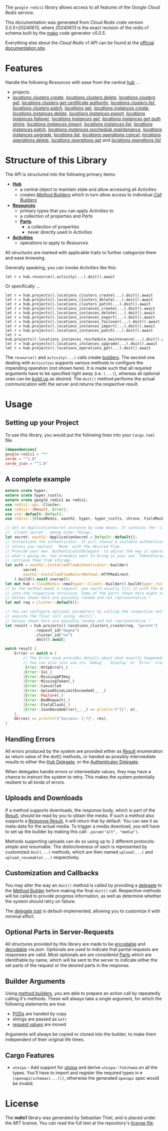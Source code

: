 <!---
DO NOT EDIT !
This file was generated automatically from 'src/generator/templates/api/README.md.mako'
DO NOT EDIT !
-->
The `google-redis1` library allows access to all features of the *Google Cloud Redis* service.

This documentation was generated from *Cloud Redis* crate version *5.0.5+20240613*, where *20240613* is the exact revision of the *redis:v1* schema built by the [mako](http://www.makotemplates.org/) code generator *v5.0.5*.

Everything else about the *Cloud Redis* *v1* API can be found at the
[official documentation site](https://cloud.google.com/memorystore/docs/redis/).
# Features

Handle the following *Resources* with ease from the central [hub](https://docs.rs/google-redis1/5.0.5+20240613/google_redis1/CloudRedis) ... 

* projects
 * [*locations clusters create*](https://docs.rs/google-redis1/5.0.5+20240613/google_redis1/api::ProjectLocationClusterCreateCall), [*locations clusters delete*](https://docs.rs/google-redis1/5.0.5+20240613/google_redis1/api::ProjectLocationClusterDeleteCall), [*locations clusters get*](https://docs.rs/google-redis1/5.0.5+20240613/google_redis1/api::ProjectLocationClusterGetCall), [*locations clusters get certificate authority*](https://docs.rs/google-redis1/5.0.5+20240613/google_redis1/api::ProjectLocationClusterGetCertificateAuthorityCall), [*locations clusters list*](https://docs.rs/google-redis1/5.0.5+20240613/google_redis1/api::ProjectLocationClusterListCall), [*locations clusters patch*](https://docs.rs/google-redis1/5.0.5+20240613/google_redis1/api::ProjectLocationClusterPatchCall), [*locations get*](https://docs.rs/google-redis1/5.0.5+20240613/google_redis1/api::ProjectLocationGetCall), [*locations instances create*](https://docs.rs/google-redis1/5.0.5+20240613/google_redis1/api::ProjectLocationInstanceCreateCall), [*locations instances delete*](https://docs.rs/google-redis1/5.0.5+20240613/google_redis1/api::ProjectLocationInstanceDeleteCall), [*locations instances export*](https://docs.rs/google-redis1/5.0.5+20240613/google_redis1/api::ProjectLocationInstanceExportCall), [*locations instances failover*](https://docs.rs/google-redis1/5.0.5+20240613/google_redis1/api::ProjectLocationInstanceFailoverCall), [*locations instances get*](https://docs.rs/google-redis1/5.0.5+20240613/google_redis1/api::ProjectLocationInstanceGetCall), [*locations instances get auth string*](https://docs.rs/google-redis1/5.0.5+20240613/google_redis1/api::ProjectLocationInstanceGetAuthStringCall), [*locations instances import*](https://docs.rs/google-redis1/5.0.5+20240613/google_redis1/api::ProjectLocationInstanceImportCall), [*locations instances list*](https://docs.rs/google-redis1/5.0.5+20240613/google_redis1/api::ProjectLocationInstanceListCall), [*locations instances patch*](https://docs.rs/google-redis1/5.0.5+20240613/google_redis1/api::ProjectLocationInstancePatchCall), [*locations instances reschedule maintenance*](https://docs.rs/google-redis1/5.0.5+20240613/google_redis1/api::ProjectLocationInstanceRescheduleMaintenanceCall), [*locations instances upgrade*](https://docs.rs/google-redis1/5.0.5+20240613/google_redis1/api::ProjectLocationInstanceUpgradeCall), [*locations list*](https://docs.rs/google-redis1/5.0.5+20240613/google_redis1/api::ProjectLocationListCall), [*locations operations cancel*](https://docs.rs/google-redis1/5.0.5+20240613/google_redis1/api::ProjectLocationOperationCancelCall), [*locations operations delete*](https://docs.rs/google-redis1/5.0.5+20240613/google_redis1/api::ProjectLocationOperationDeleteCall), [*locations operations get*](https://docs.rs/google-redis1/5.0.5+20240613/google_redis1/api::ProjectLocationOperationGetCall) and [*locations operations list*](https://docs.rs/google-redis1/5.0.5+20240613/google_redis1/api::ProjectLocationOperationListCall)




# Structure of this Library

The API is structured into the following primary items:

* **[Hub](https://docs.rs/google-redis1/5.0.5+20240613/google_redis1/CloudRedis)**
    * a central object to maintain state and allow accessing all *Activities*
    * creates [*Method Builders*](https://docs.rs/google-redis1/5.0.5+20240613/google_redis1/client::MethodsBuilder) which in turn
      allow access to individual [*Call Builders*](https://docs.rs/google-redis1/5.0.5+20240613/google_redis1/client::CallBuilder)
* **[Resources](https://docs.rs/google-redis1/5.0.5+20240613/google_redis1/client::Resource)**
    * primary types that you can apply *Activities* to
    * a collection of properties and *Parts*
    * **[Parts](https://docs.rs/google-redis1/5.0.5+20240613/google_redis1/client::Part)**
        * a collection of properties
        * never directly used in *Activities*
* **[Activities](https://docs.rs/google-redis1/5.0.5+20240613/google_redis1/client::CallBuilder)**
    * operations to apply to *Resources*

All *structures* are marked with applicable traits to further categorize them and ease browsing.

Generally speaking, you can invoke *Activities* like this:

```Rust,ignore
let r = hub.resource().activity(...).doit().await
```

Or specifically ...

```ignore
let r = hub.projects().locations_clusters_create(...).doit().await
let r = hub.projects().locations_clusters_delete(...).doit().await
let r = hub.projects().locations_clusters_patch(...).doit().await
let r = hub.projects().locations_instances_create(...).doit().await
let r = hub.projects().locations_instances_delete(...).doit().await
let r = hub.projects().locations_instances_export(...).doit().await
let r = hub.projects().locations_instances_failover(...).doit().await
let r = hub.projects().locations_instances_import(...).doit().await
let r = hub.projects().locations_instances_patch(...).doit().await
let r = hub.projects().locations_instances_reschedule_maintenance(...).doit().await
let r = hub.projects().locations_instances_upgrade(...).doit().await
let r = hub.projects().locations_operations_get(...).doit().await
```

The `resource()` and `activity(...)` calls create [builders][builder-pattern]. The second one dealing with `Activities` 
supports various methods to configure the impending operation (not shown here). It is made such that all required arguments have to be 
specified right away (i.e. `(...)`), whereas all optional ones can be [build up][builder-pattern] as desired.
The `doit()` method performs the actual communication with the server and returns the respective result.

# Usage

## Setting up your Project

To use this library, you would put the following lines into your `Cargo.toml` file:

```toml
[dependencies]
google-redis1 = "*"
serde = "^1.0"
serde_json = "^1.0"
```

## A complete example

```Rust
extern crate hyper;
extern crate hyper_rustls;
extern crate google_redis1 as redis1;
use redis1::api::Cluster;
use redis1::{Result, Error};
use std::default::Default;
use redis1::{CloudRedis, oauth2, hyper, hyper_rustls, chrono, FieldMask};

// Get an ApplicationSecret instance by some means. It contains the `client_id` and 
// `client_secret`, among other things.
let secret: oauth2::ApplicationSecret = Default::default();
// Instantiate the authenticator. It will choose a suitable authentication flow for you, 
// unless you replace  `None` with the desired Flow.
// Provide your own `AuthenticatorDelegate` to adjust the way it operates and get feedback about 
// what's going on. You probably want to bring in your own `TokenStorage` to persist tokens and
// retrieve them from storage.
let auth = oauth2::InstalledFlowAuthenticator::builder(
        secret,
        oauth2::InstalledFlowReturnMethod::HTTPRedirect,
    ).build().await.unwrap();
let mut hub = CloudRedis::new(hyper::Client::builder().build(hyper_rustls::HttpsConnectorBuilder::new().with_native_roots().unwrap().https_or_http().enable_http1().build()), auth);
// As the method needs a request, you would usually fill it with the desired information
// into the respective structure. Some of the parts shown here might not be applicable !
// Values shown here are possibly random and not representative !
let mut req = Cluster::default();

// You can configure optional parameters by calling the respective setters at will, and
// execute the final call using `doit()`.
// Values shown here are possibly random and not representative !
let result = hub.projects().locations_clusters_create(req, "parent")
             .request_id("magna")
             .cluster_id("no")
             .doit().await;

match result {
    Err(e) => match e {
        // The Error enum provides details about what exactly happened.
        // You can also just use its `Debug`, `Display` or `Error` traits
         Error::HttpError(_)
        |Error::Io(_)
        |Error::MissingAPIKey
        |Error::MissingToken(_)
        |Error::Cancelled
        |Error::UploadSizeLimitExceeded(_, _)
        |Error::Failure(_)
        |Error::BadRequest(_)
        |Error::FieldClash(_)
        |Error::JsonDecodeError(_, _) => println!("{}", e),
    },
    Ok(res) => println!("Success: {:?}", res),
}

```
## Handling Errors

All errors produced by the system are provided either as [Result](https://docs.rs/google-redis1/5.0.5+20240613/google_redis1/client::Result) enumeration as return value of
the doit() methods, or handed as possibly intermediate results to either the 
[Hub Delegate](https://docs.rs/google-redis1/5.0.5+20240613/google_redis1/client::Delegate), or the [Authenticator Delegate](https://docs.rs/yup-oauth2/*/yup_oauth2/trait.AuthenticatorDelegate.html).

When delegates handle errors or intermediate values, they may have a chance to instruct the system to retry. This 
makes the system potentially resilient to all kinds of errors.

## Uploads and Downloads
If a method supports downloads, the response body, which is part of the [Result](https://docs.rs/google-redis1/5.0.5+20240613/google_redis1/client::Result), should be
read by you to obtain the media.
If such a method also supports a [Response Result](https://docs.rs/google-redis1/5.0.5+20240613/google_redis1/client::ResponseResult), it will return that by default.
You can see it as meta-data for the actual media. To trigger a media download, you will have to set up the builder by making
this call: `.param("alt", "media")`.

Methods supporting uploads can do so using up to 2 different protocols: 
*simple* and *resumable*. The distinctiveness of each is represented by customized 
`doit(...)` methods, which are then named `upload(...)` and `upload_resumable(...)` respectively.

## Customization and Callbacks

You may alter the way an `doit()` method is called by providing a [delegate](https://docs.rs/google-redis1/5.0.5+20240613/google_redis1/client::Delegate) to the 
[Method Builder](https://docs.rs/google-redis1/5.0.5+20240613/google_redis1/client::CallBuilder) before making the final `doit()` call. 
Respective methods will be called to provide progress information, as well as determine whether the system should 
retry on failure.

The [delegate trait](https://docs.rs/google-redis1/5.0.5+20240613/google_redis1/client::Delegate) is default-implemented, allowing you to customize it with minimal effort.

## Optional Parts in Server-Requests

All structures provided by this library are made to be [encodable](https://docs.rs/google-redis1/5.0.5+20240613/google_redis1/client::RequestValue) and 
[decodable](https://docs.rs/google-redis1/5.0.5+20240613/google_redis1/client::ResponseResult) via *json*. Optionals are used to indicate that partial requests are responses 
are valid.
Most optionals are are considered [Parts](https://docs.rs/google-redis1/5.0.5+20240613/google_redis1/client::Part) which are identifiable by name, which will be sent to 
the server to indicate either the set parts of the request or the desired parts in the response.

## Builder Arguments

Using [method builders](https://docs.rs/google-redis1/5.0.5+20240613/google_redis1/client::CallBuilder), you are able to prepare an action call by repeatedly calling it's methods.
These will always take a single argument, for which the following statements are true.

* [PODs][wiki-pod] are handed by copy
* strings are passed as `&str`
* [request values](https://docs.rs/google-redis1/5.0.5+20240613/google_redis1/client::RequestValue) are moved

Arguments will always be copied or cloned into the builder, to make them independent of their original life times.

[wiki-pod]: http://en.wikipedia.org/wiki/Plain_old_data_structure
[builder-pattern]: http://en.wikipedia.org/wiki/Builder_pattern
[google-go-api]: https://github.com/google/google-api-go-client

## Cargo Features

* `utoipa` - Add support for [utoipa](https://crates.io/crates/utoipa) and derive `utoipa::ToSchema` on all
the types. You'll have to import and register the required types in `#[openapi(schemas(...))]`, otherwise the
generated `openapi` spec would be invalid.


# License
The **redis1** library was generated by Sebastian Thiel, and is placed 
under the *MIT* license.
You can read the full text at the repository's [license file][repo-license].

[repo-license]: https://github.com/Byron/google-apis-rsblob/main/LICENSE.md

